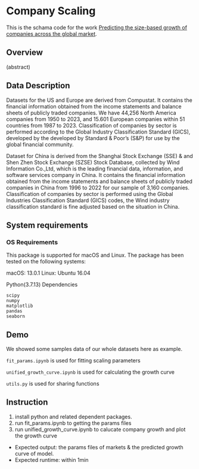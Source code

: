 # Company Scaling

This is the schama code for the work [Predicting the size-based growth of companies across the global market](https://arxiv.org/abs/2109.10379). 

## Overview

(abstract)

## Data Description

Datasets for the US and Europe are derived from Compustat. It contains the financial information obtained from the income statements and balance sheets of publicly traded companies. We have 44,256 North America companies from 1950 to 2023, and 15.601 European companies within 51 countries from 1987 to 2023. Classification of companies by sector is performed according to the Global Industry Classification Standard (GICS), developed by the developed by Standard & Poor’s (S&P) for use by the global financial community.

Dataset for China is derived from the Shanghai Stock Exchange (SSE) & and Shen Zhen Stock Exchange (SZSE) Stock Database, collected by Wind Information Co.,Ltd, which is the leading financial data, information, and software services company in China. It contains the financial information obtained from the income statements and balance sheets of publicly traded companies in China from 1996 to 2022 for our sample of 3,160 companies. Classification of companies by sector is performed using the Global Industries Classification Standard (GICS) codes, the Wind industry
classification standard is fine adjusted based on the situation in China.


## System requirements

### OS Requirements
This package is supported for macOS and Linux. The package has been tested on the following systems:

macOS: 13.0.1
Linux: Ubuntu 16.04

Python(3.7.13) Dependencies

```
scipy
numpy
matplotlib
pandas
seaborn
```

## Demo

We showed some samples data of our whole datasets here as example. 

`fit_params.ipynb`  is used for fitting scaling parameters

`unified_growth_curve.ipynb` is used for calculating the growth curve

`utils.py` is used for sharing functions


## Instruction

1. install python and related dependent packages.
2. run fit_params.ipynb to getting the params files
3. run unified_growth_curve.ipynb to calucate company growth and plot the growth curve 

* Expected output: the params files of markets & the predicted growth curve of model.
* Expected runtime: within 1min